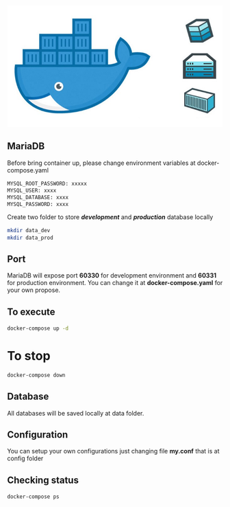 ![Docker](https://github.com/wborbajr/docker_mysql/blob/master/docker.jpeg)

## MariaDB

Before bring container up, please change environment variables at docker-compose.yaml

```
MYSQL_ROOT_PASSWORD: xxxxx
MYSQL_USER: xxxx
MYSQL_DATABASE: xxxx
MYSQL_PASSWORD: xxxx
```

Create two folder to store **_development_** and **_production_** database locally

```bash
mkdir data_dev
mkdir data_prod
```

## Port

MariaDB will expose port **60330** for development environment and **60331** for production environment.
You can change it at **docker-compose.yaml** for your own propose.

## To execute

```bash
docker-compose up -d
```

# To stop

```bash
docker-compose down
```

## Database

All databases will be saved locally at data folder.

## Configuration

You can setup your own configurations just changing file **my.conf** that is at config folder

## Checking status

```bash
docker-compose ps
```
